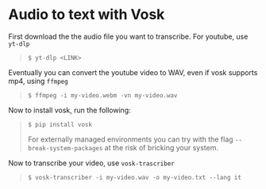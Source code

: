 # Audio to text with Vosk

First download the the audio file you want to transcribe.
For youtube, use `yt-dlp`
>```
> $ yt-dlp <LINK>
>```

Eventually you can convert the youtube video to WAV,
even if vosk supports mp4, using `ffmpeg`
>```
> $ ffmpeg -i my-video.webm -vn my-video.wav
>```

Now to install vosk, run the following:
>```
> $ pip install vosk
>```
> For externally managed environments you can try
> with the flag `--break-system-packages` at the
> risk of bricking your system.

Now to transcribe your video, use `vosk-trascriber`
>```
> $ vosk-transcriber -i my-video.wav -o my-video.txt --lang it
>```
